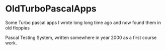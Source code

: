 # OldTurboPascalApps
Some Turbo pascal apps I wrote long long time ago and now found them in old floppies

Pascal Testing System, written somewhere in year 2000 as a first course work.
